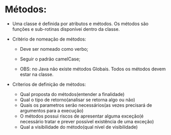 # Métodos:
- Uma classe é definida por atributos e métodos. Os métodos são funções e sub-rotinas disponívei dentro da classe.

- Critério de nomeação de métodos:
    - Deve ser nomeado como verbo; 
    - Seguir o padrão camelCase;

    - OBS: no Java não existe métodos Globais. Todos os métodos devem estar na classe.

- Críterios de definição de métodos:
    - Qual proposta do métodos(entender a finalidade)
    - Qual o tipo de retorno(analisar se retorna algo ou não)
    - Quais os parametros serão necessários(as vezes precisará de 
    argumentos para a execução)
    - O métodos possui riscos de apresentar alguma exceção(é necessário
    tratar e prever possível existência de uma exceção)
    - Qual a visibilidade do método(qual nível de visibilidade)
    




 

